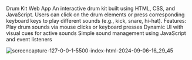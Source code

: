 
Drum Kit Web App
An interactive drum kit built using HTML, CSS, and JavaScript. Users can click on the drum elements or press corresponding keyboard keys to play different sounds (e.g., kick, snare, hi-hat).
Features:
Play drum sounds via mouse clicks or keyboard presses
Dynamic UI with visual cues for active sounds
Simple sound management using JavaScript and event listeners

![screencapture-127-0-0-1-5500-index-html-2024-09-06-16_29_45](https://github.com/user-attachments/assets/73ddae75-4010-4333-afe7-9ed3c9888f40)
